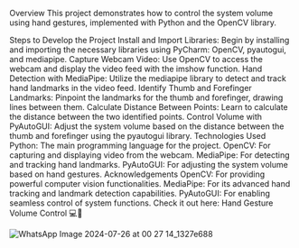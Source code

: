 

Overview
This project demonstrates how to control the system volume using hand gestures, implemented with Python and the OpenCV library.

Steps to Develop the Project
Install and Import Libraries: Begin by installing and importing the necessary libraries using PyCharm: OpenCV, pyautogui, and mediapipe.
Capture Webcam Video: Use OpenCV to access the webcam and display the video feed with the imshow function.
Hand Detection with MediaPipe: Utilize the mediapipe library to detect and track hand landmarks in the video feed.
Identify Thumb and Forefinger Landmarks: Pinpoint the landmarks for the thumb and forefinger, drawing lines between them.
Calculate Distance Between Points: Learn to calculate the distance between the two identified points.
Control Volume with PyAutoGUI: Adjust the system volume based on the distance between the thumb and forefinger using the pyautogui library.
Technologies Used
Python: The main programming language for the project.
OpenCV: For capturing and displaying video from the webcam.
MediaPipe: For detecting and tracking hand landmarks.
PyAutoGUI: For adjusting the system volume based on hand gestures.
Acknowledgements
OpenCV: For providing powerful computer vision functionalities.
MediaPipe: For its advanced hand tracking and landmark detection capabilities.
PyAutoGUI: For enabling seamless control of system functions.
Check it out here: Hand Gesture Volume Control 💻🎉


![WhatsApp Image 2024-07-26 at 00 27 14_1327e688](https://github.com/user-attachments/assets/44a0e664-05fa-4263-9e94-c0c3d3b98d95)

